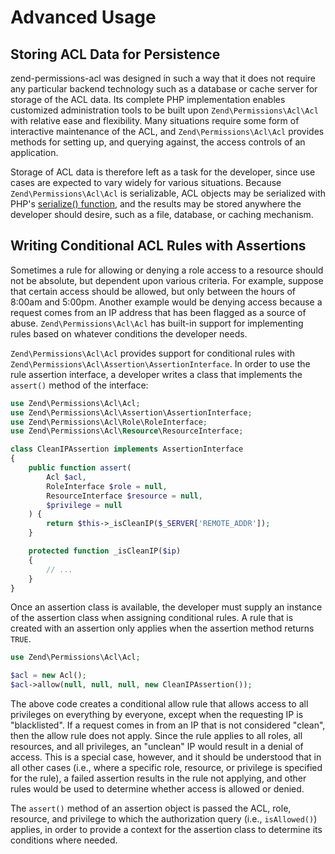 # Advanced Usage

## Storing ACL Data for Persistence

zend-permissions-acl was designed in such a way that it does not require any
particular backend technology such as a database or cache server for storage of the ACL data. Its
complete PHP implementation enables customized administration tools to be built upon
`Zend\Permissions\Acl\Acl` with relative ease and flexibility. Many situations require some form of
interactive maintenance of the ACL, and `Zend\Permissions\Acl\Acl` provides methods for setting
up, and querying against, the access controls of an application.

Storage of ACL data is therefore left as a task for the developer, since use cases are expected to
vary widely for various situations. Because `Zend\Permissions\Acl\Acl` is serializable, ACL
objects may be serialized with PHP's [serialize() function](http://php.net/serialize), and the
results may be stored anywhere the developer should desire, such as a file, database, or caching
mechanism.

## Writing Conditional ACL Rules with Assertions

Sometimes a rule for allowing or denying a role access to a resource should not
be absolute, but dependent upon various criteria. For example, suppose that
certain access should be allowed, but only between the hours of 8:00am and
5:00pm. Another example would be denying access because a request comes from an
IP address that has been flagged as a source of abuse.
`Zend\Permissions\Acl\Acl` has built-in support for implementing rules based
on whatever conditions the developer needs.

`Zend\Permissions\Acl\Acl` provides support for conditional rules with
`Zend\Permissions\Acl\Assertion\AssertionInterface`. In order to use the rule assertion interface, a
developer writes a class that implements the `assert()` method of the interface:

```php
use Zend\Permissions\Acl\Acl;
use Zend\Permissions\Acl\Assertion\AssertionInterface;
use Zend\Permissions\Acl\Role\RoleInterface;
use Zend\Permissions\Acl\Resource\ResourceInterface;

class CleanIPAssertion implements AssertionInterface
{
    public function assert(
        Acl $acl,
        RoleInterface $role = null,
        ResourceInterface $resource = null,
        $privilege = null
    ) {
        return $this->_isCleanIP($_SERVER['REMOTE_ADDR']);
    }

    protected function _isCleanIP($ip)
    {
        // ...
    }
}
```

Once an assertion class is available, the developer must supply an instance of
the assertion class when assigning conditional rules. A rule that is created
with an assertion only applies when the assertion method returns `TRUE`.

```php
use Zend\Permissions\Acl\Acl;

$acl = new Acl();
$acl->allow(null, null, null, new CleanIPAssertion());
```

The above code creates a conditional allow rule that allows access to all
privileges on everything by everyone, except when the requesting IP is
"blacklisted". If a request comes in from an IP that is not considered "clean",
then the allow rule does not apply. Since the rule applies to all roles, all
resources, and all privileges, an "unclean" IP would result in a denial of
access. This is a special case, however, and it should be understood that in all
other cases (i.e., where a specific role, resource, or privilege is specified
for the rule), a failed assertion results in the rule not applying, and other
rules would be used to determine whether access is allowed or denied.

The `assert()` method of an assertion object is passed the ACL, role,
resource, and privilege to which the authorization query (i.e., `isAllowed()`)
applies, in order to provide a context for the assertion class to determine its
conditions where needed.
